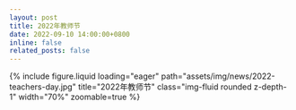 ```yaml
---
layout: post
title: 2022年教师节
date: 2022-09-10 14:00:00+0800
inline: false
related_posts: false
---
```


{% include figure.liquid loading="eager" path="assets/img/news/2022-teachers-day.jpg" title="2022年教师节" class="img-fluid rounded z-depth-1" width="70%" zoomable=true %}
